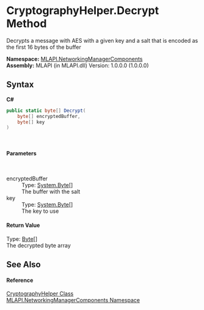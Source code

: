 # CryptographyHelper.Decrypt Method 
 

Decrypts a message with AES with a given key and a salt that is encoded as the first 16 bytes of the buffer

**Namespace:**&nbsp;<a href="N_MLAPI_NetworkingManagerComponents">MLAPI.NetworkingManagerComponents</a><br />**Assembly:**&nbsp;MLAPI (in MLAPI.dll) Version: 1.0.0.0 (1.0.0.0)

## Syntax

**C#**<br />
``` C#
public static byte[] Decrypt(
	byte[] encryptedBuffer,
	byte[] key
)
```

<br />

#### Parameters
&nbsp;<dl><dt>encryptedBuffer</dt><dd>Type: <a href="http://msdn2.microsoft.com/en-us/library/yyb1w04y" target="_blank">System.Byte</a>[]<br />The buffer with the salt</dd><dt>key</dt><dd>Type: <a href="http://msdn2.microsoft.com/en-us/library/yyb1w04y" target="_blank">System.Byte</a>[]<br />The key to use</dd></dl>

#### Return Value
Type: <a href="http://msdn2.microsoft.com/en-us/library/yyb1w04y" target="_blank">Byte</a>[]<br />The decrypted byte array

## See Also


#### Reference
<a href="T_MLAPI_NetworkingManagerComponents_CryptographyHelper">CryptographyHelper Class</a><br /><a href="N_MLAPI_NetworkingManagerComponents">MLAPI.NetworkingManagerComponents Namespace</a><br />